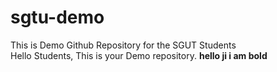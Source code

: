 # sgtu-demo
This is Demo Github Repository for the SGUT Students <br>
Hello Students,
This is your Demo repository.
<b>hello ji i am bold</b>